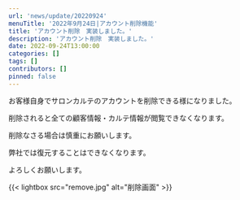 ```yaml
---
url: 'news/update/20220924'
menuTitle: '2022年9月24日|アカウント削除機能'
title: 'アカウント削除　実装しました。'
description: 'アカウント削除　実装しました。'
date: 2022-09-24T13:00:00
categories: []
tags: []
contributors: []
pinned: false
---
```


お客様自身でサロンカルテのアカウントを削除できる様になりました。

削除されると全ての顧客情報・カルテ情報が閲覧できなくなります。

削除なさる場合は慎重にお願いします。

弊社では復元することはできなくなります。

よろしくお願いします。

{{< lightbox src="remove.jpg" alt="削除画面" >}}
